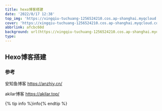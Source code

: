 ```yaml
---
title: hexo博客搭建
date: '2022/8/17 12:38'
top_img: 'https://xingqiu-tuchuang-1256524210.cos.ap-shanghai.myqcloud.com/839/7.png'
cover: 'https://xingqiu-tuchuang-1256524210.cos.ap-shanghai.myqcloud.com/839/7.png'
abbrlink: afcbc60d
background: url(https://xingqiu-tuchuang-1256524210.cos.ap-shanghai.myqcloud.com/839/5.png)
type:
---
```


## Hexo博客搭建

### 参考 

安知鱼博客 https://anzhiy.cn/ 

akilar博客 https://akilar.top/

{% tip info %}info{% endtip %}

